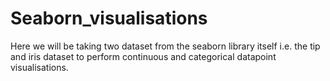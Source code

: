 # Seaborn_visualisations
Here we will be taking two dataset from the seaborn library itself i.e. the tip and iris dataset to perform continuous and categorical datapoint visualisations.
